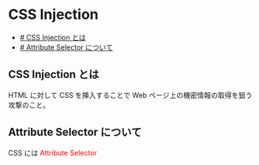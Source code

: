 # CSS Injection

- [\# CSS Injection とは](#CSS-Injection-とは)
- [\# Attribute Selector について](#Attribute-Selector-について)


## CSS Injection とは

HTML に対して CSS を挿入することで Web ページ上の機密情報の取得を狙う攻撃のこと。

## Attribute Selector について

CSS には <span style="color: red; ">Attribute Selector</span>





